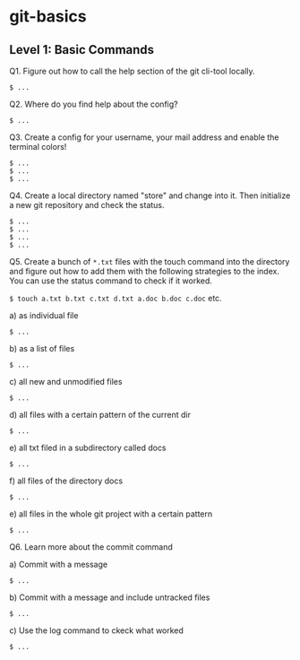 # git-basics

## Level 1: Basic Commands

Q1. Figure out how to call the help section of the git cli-tool locally.

`$ ...`  

Q2. Where do you find help about the config?

`$ ...`  

Q3. Create a config for your username, your mail address and enable the terminal colors!

`$ ...`  
`$ ...`  
`$ ...`  

Q4. Create a local directory named "store" and change into it. Then initialize a new git repository and check the status.

`$ ...`  
`$ ...`  
`$ ...`  
`$ ...`  

Q5. Create a bunch of `*.txt` files with the touch command into the directory and figure out how to add them with the following strategies to the index. You can use the status command to check if it worked.

`$ touch a.txt b.txt c.txt d.txt a.doc b.doc c.doc` etc.

a) as individual file

`$ ...`  

b) as a list of files

`$ ...`  

c) all new and unmodified files

`$ ...`  

d) all files with a certain pattern of the current dir

`$ ...`  

e) all txt filed in a subdirectory called docs

`$ ...`

f) all files of the directory docs

`$ ...`  

e) all files in the whole git project with a certain pattern

`$ ...` 

Q6. Learn more about the commit command

a) Commit with a message

`$ ...` 

b) Commit with a message and include untracked files

`$ ...`  

c) Use the log command to ckeck what worked

`$ ...`  



